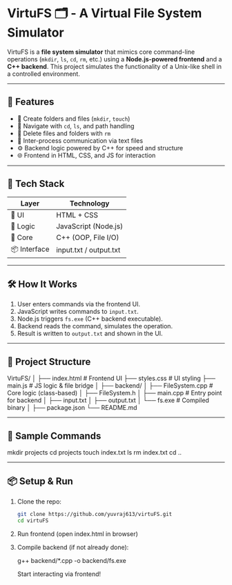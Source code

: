 # VirtuFS 🗂️ - A Virtual File System Simulator

VirtuFS is a **file system simulator** that mimics core command-line operations (`mkdir`, `ls`, `cd`, `rm`, etc.) using a **Node.js-powered frontend** and a **C++ backend**. This project simulates the functionality of a Unix-like shell in a controlled environment.

---

## 🚀 Features

- 📁 Create folders and files (`mkdir`, `touch`)
- 🧭 Navigate with `cd`, `ls`, and path handling
- 🧹 Delete files and folders with `rm`
- 🔄 Inter-process communication via text files
- ⚙️ Backend logic powered by C++ for speed and structure
- 🌐 Frontend in HTML, CSS, and JS for interaction

---

## 🧠 Tech Stack

| Layer        | Technology             |
| ------------ | ---------------------- |
| 🧑 UI        | HTML + CSS             |
| 🧠 Logic     | JavaScript (Node.js)   |
| 🧱 Core      | C++ (OOP, File I/O)    |
| 📦 Interface | input.txt / output.txt |

---

## 🛠️ How It Works

1. User enters commands via the frontend UI.
2. JavaScript writes commands to `input.txt`.
3. Node.js triggers `fs.exe` (C++ backend executable).
4. Backend reads the command, simulates the operation.
5. Result is written to `output.txt` and shown in the UI.

---

## 📂 Project Structure

VirtuFS/
│
├── index.html # Frontend UI
├── styles.css # UI styling
├── main.js # JS logic & file bridge
│
├── backend/
│ ├── FileSystem.cpp # Core logic (class-based)
│ ├── FileSystem.h
│ ├── main.cpp # Entry point for backend
│ ├── input.txt
│ ├── output.txt
│ └── fs.exe # Compiled binary
│
├── package.json
└── README.md

---

## 🧪 Sample Commands

mkdir projects
cd projects
touch index.txt
ls
rm index.txt
cd ..

---

## 📦 Setup & Run

1. Clone the repo:
   ```bash
   git clone https://github.com/yuvraj613/virtuFS.git
   cd virtuFS
   ```
2. Run frontend (open index.html in browser)

3. Compile backend (if not already done):

   g++ backend/\*.cpp -o backend/fs.exe
   
   Start interacting via frontend!
